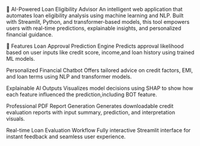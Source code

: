 💸 AI-Powered Loan Eligibility Advisor An intelligent web 
application that automates loan eligibility analysis using 
machine learning and NLP. Built with Streamlit, Python, and 
transformer-based models, this tool empowers users with 
real-time predictions, explainable insights, and personalized 
financial guidance.

🚀 Features Loan Approval Prediction Engine Predicts approval
likelihood based on user inputs like credit score, income,and 
loan history using trained ML models.

Personalized Financial Chatbot Offers tailored advice on 
credit factors, EMI, and loan terms using NLP and transformer 
models.

Explainable AI Outputs Visualizes model decisions using SHAP 
to show how each feature influenced the prediction,including 
BOT feature.

Professional PDF Report Generation Generates downloadable 
credit evaluation reports with input summary, prediction, 
and interpretation visuals.

Real-time Loan Evaluation Workflow Fully interactive 
Streamlit interface for instant feedback and seamless 
user experience.
